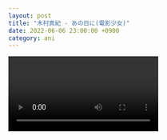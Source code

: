 ```yaml
---
layout: post
title: "木村真紀 - あの日に(電影少女)"
date: 2022-06-06 23:00:00 +0900
category: ani
---
```


<div class="video-container">
    <video id="player" class="video-js vjs-default-skin vjs-big-play-centered" data-json="/public/json/ani/木村真紀 - あの日に(電影少女).json"></video>
</div>

```
```